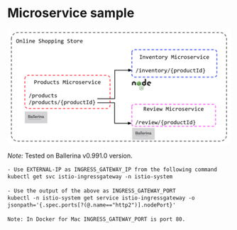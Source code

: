# Microservice sample

![alt text](https://raw.githubusercontent.com/pubudu538/microservices-samples/master/services.png)

*Note:* Tested on Ballerina v0.991.0 version.

```
- Use EXTERNAL-IP as INGRESS_GATEWAY_IP from the following command
kubectl get svc istio-ingressgateway -n istio-system

- Use the output of the above as INGRESS_GATEWAY_PORT
kubectl -n istio-system get service istio-ingressgateway -o jsonpath='{.spec.ports[?(@.name=="http2")].nodePort}'

Note: In Docker for Mac INGRESS_GATEWAY_PORT is port 80.
```

